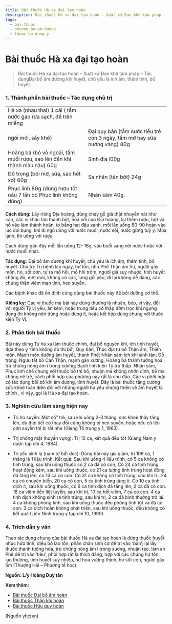```yaml
---
title: Bài thuốc Hà xa đại tạo hoàn
description: Bài thuốc Hà xa đại tạo hoàn – Xuất xứ Đan khê tâm pháp – Tác dụngĐại bổ âm dương khí huyết, chủ yếu là ích âm, thêm tinh, bổ huyết.
tags:
  - bai-thuoc
  - phuong-bo-am-duong
  - thuoc-bo-dong-y
---
```


# Bài thuốc Hà xa đại tạo hoàn 

> Bài thuốc Hà xa đại tạo hoàn – Xuất xứ Đan khê tâm pháp – Tác dụngĐại bổ âm dương khí huyết, chủ yếu là ích âm, thêm tinh, bổ huyết.

### 1. Thành phần bài thuốc – Tác dụng chủ trị

|  |  |
| --- | --- |
| Hà xa (nhau thai) 1 cái ( tẩm nước gạo rửa sạch, để trên miếng
ngói mới, sấy khô) | Đại quy bản (tẩm nước tiểu trẻ con 3 ngày, tẩm mỡ hay sữa nướng vàng) 80g |
| Hoàng bá (bỏ vỏ ngoài, tẩm muối rượu, sao lên đến khi thành màu nâu) 60g | Sinh địa l00g |
| Đỗ trọng (bôi mỡ, sữa, sao hết xơ) 60g | Sa nhân (tán bột) 24g |
| Phục linh 80g (dùng rượu tốt nấu 7 lần bỏ Phục linh không dùng) | Nhân sâm 40g. |

**Cách dùng:** Lấy riêng Địa hoàng, dùng chày gỗ giã thật nhuyễn nát như cao, các vị khác tán thành bột, hoà với cao Địa hoàng, lại thêm rượu, bột và hồ vào làm thành hoàn, to bằng hạt đậu xanh, mỗi lần uống 80-90 hoàn vào lúc đói bụng, khi đi ngủ uống với nước muối, nước sôi, nước gừng tuỳ ý. Mùa lạnh, thì uống với rượu.

Cách dùng gần đây mỗi lần uống 12- 16g, vào buổi sáng với nước hoặc với nước muối nhạt.

**Tác dụng:** Đại bổ âm dương khí huyết, chủ yếu là ích âm, thêm tinh, bổ huyết. Chủ trị: Trị bệnh lâu ngày, hư tổn, như Phế Thận âm hư, người gầy mòn, ho, sốt cơn, tự ra mồ hôi, mồ hôi trộm, người già suy nhược, tinh huyết không đủ, mệt mỏi, không có sức, lưng gối yếu, đi lại không dễ dàng, các chứng thận viêm mạn tính, hen suyễn.

Các bệnh khác đã ổn định cũng dùng bài thuốc này để bồi dưỡng cơ thể.

**Kiêng kỵ:** Các vị thuốc mà bài này dùng thường là nhuận, béo, vì vậy, đối với người Tỳ vị yếu, ăn kém, hoặc trung tiêu có thấp đờm trọc khí ngưng đọng thì không nên dùng hoặc dùng ít, hoặc kết hợp dùng chưng với thuốc kiện Tỳ Vị.

### 2. Phân tích bài thuốc

Bài này dùng Tử hà xa làm thuốc chính, đại bổ nguyên khí, ích tinh huyết, dựa theo ý ‘tinh không đủ thì bổ’; Quy bản, Thục địa tư bổ Thận âm; Thiên môn, Mạch môn dưỡng âm huyết, thanh Phế; Nhân sâm ích khí sinh tân; Đỗ trọng, Ngưu tất bổ Can Thận, mạnh gân xương; Hoàng bá thanh tướng hoả, trừ chứng nóng âm ỉ trong xương; Bạch linh kiện Tỳ trừ thấp. Nhân sâm, Phục linh chế chung với thuốc bổ thì bổ, nhuận mà không nhờn dính, bể mà không nê trệ, cách phối hợp của phương này rất là chu đáo. Các vị phối hợp có tác dụng bồi bổ khí âm dương, tinh huyết. Đây là bài thuốc tăng cường sức khỏe toàn diện đối với những người hư yếu nhưng thiền về âm huyết là chính , vì vậy, gọi là Hà xa đại tạo hoàn.

### 3. Nghiên cứu lâm sàng hiện nay

+ Trị ho suyễn: Một số” trẻ, sau khi uống 2-3 tháng, sức khoẻ thấy tăng lên, dù thời tiết có thay đổi cũng không bị hen suyễn, hoặc nếu có lên cơn suyễn thì bị rất nhẹ (Giang Tố trung y 1, 1963).

+ Trị chóng mặt (huyền vựng): Trị 10 ca, kết quả đều tốt (Giang Nam y dược tạp chí 4, 1984).

+ Trị yếu sinh lý (nam tử bất dục): Dùng bài này gia giảm, trị 106 ca, 1 tháng là 1 liệu trình. Kết quả: Sau khi uống 4 liệu trình, có 5 ca không có tinh trùng, sau khi uống thuốc có 2 ca đã có con; Có 24 ca tinh trùng hoạt động kém, sau khi uống thuốc, có 21 ca lượng tinh trùng hoạt động đã tăng lên, có 16 ca có con. Có 31 ca không có tinh trùng, sau khi trị, 24 ca có chuyên biến, 20 ca có con, 5 ca tinh trùng tăng ít. Có 10 ca tinh dịch ít, sau khi uống thuốc, có 6 ca tinh dịch đã tăng lên, 2 ca đã có con. 18 ca viêm tiền liệt tuyến, sau khi trị, 10 ca hết viêm, 7 ca có con. 4 ca tinh dịch không sinh ra tinh trùng, sau khi trị, 2 ca đã bình thường trở lại. 4 ca không phóng tinh, sau khi uống thuốc đều phóng tinh tốt và đã có con. 3 ca dịch hoàn không phát triển, sau khi uống thuốc, đều không có kết quả (Liêu Ninh trung y tạp chí 10, 1990).

### 4. Trích dẫn y văn

Theo tác dụng chung của bài thuốc Hà xa đại tạo hoàn là dùng thuốc huyết nhục hữu tình, điều bổ lao tổn, phấn chấn sinh cơ để trị vào ‘bản’; lại lấy thuốc thanh tướng hỏa, trừ chứng nóng âm ỉ trong xương, nhuận táo, làm an Phế để trị vào ‘tiêu’, phối hợp rất là thích đáng, hợp với các chứng hư tổn, lao thương, tinh huyết suy nhiều, hư hoả vượng thịnh, ho sốt cơn, người gầy ốm (Thượng Hải – Phương tễ học).

**Nguồn: L/y Hoàng Duy tân**

**Xem thêm:**

* [Bài thuốc Đại bổ âm hoàn](/yhctvn/bai-thuoc-dai-bo-am-hoan/)
* [Bài thuốc Thận khí hoàn](/yhctvn/bai-thuoc-than-khi-hoan/)
* [Bài thuốc Hữu quy hoàn](/yhctvn/bai-thuoc-huu-quy-hoan/)

(Nguồn <a href="https://yhctvn.com/bai-thuoc-ha-xa-dai-tao-hoan/" target="_blank">yhctvn</a>)
